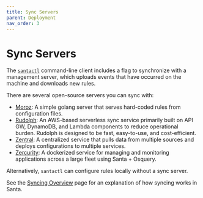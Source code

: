```yaml
---
title: Sync Servers
parent: Deployment
nav_order: 3
---
```


# Sync Servers

The [`santactl`](../binaries/santactl.md) command-line client includes a flag to synchronize with a management server, which uploads events that have occurred on the machine and downloads new rules. 

There are several open-source servers you can sync with:

* [Moroz](https://github.com/groob/moroz): A simple golang server that serves hard-coded rules from configuration files.
* [Rudolph](https://github.com/airbnb/rudolph): An AWS-based serverless sync service primarily built on API GW, DynamoDB, and Lambda components to reduce operational burden. Rudolph is designed to be fast, easy-to-use, and cost-efficient.
* [Zentral](https://github.com/zentralopensource/zentral/wiki): A centralized service that pulls data from multiple sources and deploys configurations to multiple services.
* [Zercurity](https://github.com/zercurity/zercurity): A dockerized service for managing and monitoring applications across a large fleet using Santa + Osquery.

Alternatively, `santactl` can configure rules locally without a sync server.

See the [Syncing Overview](../introduction/syncing-overview.md) page for an explanation of how syncing works in Santa.